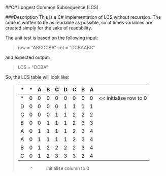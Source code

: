 ##C# Longest Common Subsequence (LCS)###DescriptionThis is a C# implementation of LCS without recursion. The code is written to be as readable as possible, so at times variables are created simply for the sake of readability.The unit test is based on the following input:> row = "ABCDCBA" > col = "DCBAABC"and expected output:> LCS = "DCBA"So, the LCS table will look like:> | * | * | A | B | C | D | C | B | A |   |> |---|---|---|---|---|---|---|---|---|---|> | * | 0 | 0 | 0 | 0 | 0 | 0 | 0 | 0 |<< initialise row to 0> | D | 0 | 0 | 0 | 0 | 1 | 1 | 1 | 1 |> | C | 0 | 0 | 0 | 1 | 1 | 2 | 2 | 2 |> | B | 0 | 0 | 1 | 1 | 1 | 2 | 3 | 3 |> | A | 0 | 1 | 1 | 1 | 1 | 2 | 3 | 4 |> | A | 0 | 1 | 1 | 1 | 1 | 2 | 3 | 4 |> | B | 0 | 1 | 2 | 2 | 2 | 2 | 3 | 4 |> | C | 0 | 1 | 2 | 3 | 3 | 3 | 2 | 4 |> &nbsp; &nbsp; &nbsp; &nbsp; &nbsp; ^> &nbsp; &nbsp; &nbsp; &nbsp; &nbsp; initialise column to 0
